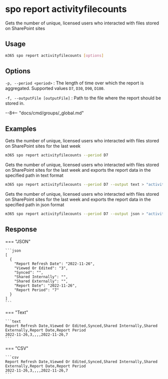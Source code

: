 # spo report activityfilecounts

Gets the number of unique, licensed users who interacted with files stored on SharePoint sites

## Usage

```sh
m365 spo report activityfilecounts [options]
```

## Options

`-p, --period <period>`
: The length of time over which the report is aggregated. Supported values `D7`, `D30`, `D90`, `D180`.

`-f, --outputFile [outputFile]`
: Path to the file where the report should be stored in.

--8<-- "docs/cmd/groups/_global.md"

## Examples

Gets the number of unique, licensed users who interacted with files stored on SharePoint sites for the last week

```sh
m365 spo report activityfilecounts --period D7
```

Gets the number of unique, licensed users who interacted with files stored on SharePoint sites for the last week and exports the report data in the specified path in text format

```sh
m365 spo report activityfilecounts --period D7 --output text > "activityfilecounts.txt"
```

Gets the number of unique, licensed users who interacted with files stored on SharePoint sites for the last week and exports the report data in the specified path in json format

```sh
m365 spo report activityfilecounts --period D7 --output json > "activityfilecounts.json"
```

## Response

=== "JSON"

    ```json
    [
      {
        "Report Refresh Date": "2022-11-26",
        "Viewed Or Edited": "3",
        "Synced": "",
        "Shared Internally": "",
        "Shared Externally": "",
        "Report Date": "2022-11-26",
        "Report Period": "7"
      }
    ]
    ```

=== "Text"

    ```text
    Report Refresh Date,Viewed Or Edited,Synced,Shared Internally,Shared Externally,Report Date,Report Period
    2022-11-26,3,,,,2022-11-26,7
    ```

=== "CSV"

    ```csv
    Report Refresh Date,Viewed Or Edited,Synced,Shared Internally,Shared Externally,Report Date,Report Period
    2022-11-26,3,,,,2022-11-26,7
    ```
